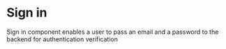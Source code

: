 # Sign in

Sign in component enables a user to pass an email and a password to the backend for authentication verification